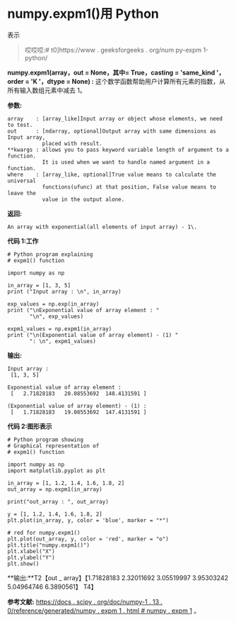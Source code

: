 # numpy.expm1()用 Python

表示

> 哎哎哎:# t0]https://www . geeksforgeeks . org/num py-expm 1-python/

**numpy.expm1(array，out = None，其中= True，casting = 'same_kind '，order = 'K '，dtype = None) :**
这个数学函数帮助用户计算所有元素的指数，从所有输入数组元素中减去 1。

**参数:**

```
array    : [array_like]Input array or object whose elements, we need to test.
out      : [ndarray, optional]Output array with same dimensions as Input array, 
           placed with result.
**kwargs : allows you to pass keyword variable length of argument to a function. 
           It is used when we want to handle named argument in a function.
where    : [array_like, optional]True value means to calculate the universal 
           functions(ufunc) at that position, False value means to leave the 
           value in the output alone.

```

**返回:**

```
An array with exponential(all elements of input array) - 1\. 

```

**代码 1:工作**

```
# Python program explaining
# expm1() function

import numpy as np

in_array = [1, 3, 5]
print ("Input array : \n", in_array)

exp_values = np.exp(in_array)
print ("\nExponential value of array element : "
       "\n", exp_values)

expm1_values = np.expm1(in_array)
print ("\n(Exponential value of array element) - (1) "
       ": \n", expm1_values)
```

**输出:**

```
Input array : 
 [1, 3, 5]

Exponential value of array element : 
 [   2.71828183   20.08553692  148.4131591 ]

(Exponential value of array element) - (1) : 
 [   1.71828183   19.08553692  147.4131591 ]

```

**代码 2:图形表示**

```
# Python program showing
# Graphical representation of 
# expm1() function

import numpy as np
import matplotlib.pyplot as plt

in_array = [1, 1.2, 1.4, 1.6, 1.8, 2]
out_array = np.expm1(in_array)

print("out_array : ", out_array)

y = [1, 1.2, 1.4, 1.6, 1.8, 2]
plt.plot(in_array, y, color = 'blue', marker = "*")

# red for numpy.expm1()
plt.plot(out_array, y, color = 'red', marker = "o")
plt.title("numpy.expm1()")
plt.xlabel("X")
plt.ylabel("Y")
plt.show()  
```

**输出:**T2【out _ array】【1.71828183 2.32011692 3.05519997 3.95303242 5.04964746 6.3890561】
T4】

**参考文献:**
[https://docs . scipy . org/doc/numpy-1 . 13 . 0/reference/generated/numpy . expm 1 . html # numpy . expm 1](https://docs.scipy.org/doc/numpy-1.13.0/reference/generated/numpy.expm1.html#numpy.expm1)
。